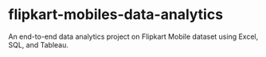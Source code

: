 # flipkart-mobiles-data-analytics
An end-to-end data analytics project on Flipkart Mobile dataset using Excel, SQL, and Tableau.
